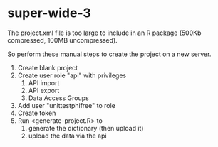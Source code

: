 super-wide-3
===============

The project.xml file is too large to include in an R package (500Kb compressed, 100MB uncompressed).

So perform these manual steps to create the project on a new server.

1. Create blank project
1. Create user role "api" with privileges
   1. API import
   1. API export
   1. Data Access Groups
1. Add user "unittestphifree" to role
1. Create token
1. Run <generate-project.R> to
   1. generate the dictionary (then upload it)
   1. upload the data via the api
